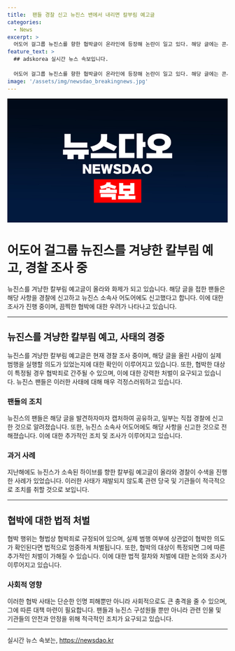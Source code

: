 ```yaml
---
title:  팬들 경찰 신고 뉴진스 밴에서 내리면 칼부림 예고글
categories:
  - News
excerpt: >
  어도어 걸그룹 뉴진스를 향한 협박글이 온라인에 등장해 논란이 일고 있다. 해당 글에는 콘서트에서 사진을 만나면 쓸려고 샀다는 내용이 담겼는데, 팬들은 이를 경찰에 신고했다. 콘서트를 열 경우 대씩 사진을 놔주겠다는 내용은 일종의 협박으로 해석되고 있으며, 이에 대한 강력한 처벌을 요구하는 목소리가 나오고 있다. 이와 관련한 지난해 하이브에 대한 칼부림 예고글 사건도 회자되고 있다. 사진의 유래는 일식도 판매 사진으로, 실제 범행 여부는 확인되지 않았지만 이목을 집중시키고 있는 상황이다.
feature_text: >
  ## adskorea 실시간 뉴스 속보입니다.

  어도어 걸그룹 뉴진스를 향한 협박글이 온라인에 등장해 논란이 일고 있다. 해당 글에는 콘서트에서 사진을 만나면 쓸려고 샀다는 내용이 담겼는데, 팬들은 이를 경찰에 신고했다. 콘서트를 열 경우 대씩 사진을 놔주겠다는 내용은 일종의 협박으로 해석되고 있으며, 이에 대한 강력한 처벌을 요구하는 목소리가 나오고 있다. 이와 관련한 지난해 하이브에 대한 칼부림 예고글 사건도 회자되고 있다. 사진의 유래는 일식도 판매 사진으로, 실제 범행 여부는 확인되지 않았지만 이목을 집중시키고 있는 상황이다.
image: '/assets/img/newsdao_breakingnews.jpg'
---
```


<p><img src="/assets/img/newsdao_breakingnews.jpg" alt="adskorea 속보" /></p>

<h1>어도어 걸그룹 뉴진스를 겨냥한 칼부림 예고, 경찰 조사 중</h1>

<p data-ke-size="size16">뉴진스를 겨냥한 칼부림 예고글이 올라와 화제가 되고 있습니다. 해당 글을 접한 팬들은 해당 사항을 경찰에 신고하고 뉴진스 소속사 어도어에도 신고했다고 합니다. 이에 대한 조사가 진행 중이며, 끔찍한 협박에 대한 우려가 나타나고 있습니다.</p>

<hr>

<h2 data-ke-size="size26">뉴진스를 겨냥한 칼부림 예고, 사태의 경중</h2>

<p data-ke-size="size16">뉴진스를 겨냥한 칼부림 예고글은 현재 경찰 조사 중이며, 해당 글을 올린 사람이 실제 범행을 실행할 의도가 있었는지에 대한 확인이 이루어지고 있습니다. 또한, 협박한 대상이 특정될 경우 협박죄로 간주될 수 있으며, 이에 대한 강력한 처벌이 요구되고 있습니다. 뉴진스 팬들은 이러한 사태에 대해 매우 걱정스러워하고 있습니다.</p>

<h3>팬들의 조치</h3>

<p data-ke-size="size16">뉴진스의 팬들은 해당 글을 발견하자마자 캡처하여 공유하고, 일부는 직접 경찰에 신고한 것으로 알려졌습니다. 또한, 뉴진스 소속사 어도어에도 해당 사항을 신고한 것으로 전해졌습니다. 이에 대한 추가적인 조치 및 조사가 이루어지고 있습니다.</p>

<h3>과거 사례</h3>

<p data-ke-size="size16">지난해에도 뉴진스가 소속된 하이브를 향한 칼부림 예고글이 올라와 경찰이 수색을 진행한 사례가 있었습니다. 이러한 사태가 재발되지 않도록 관련 당국 및 기관들이 적극적으로 조치를 취할 것으로 보입니다.</p>

<hr>

<h2 data-ke-size="size26">협박에 대한 법적 처벌</h2>

<p data-ke-size="size16">협박 행위는 형법상 협박죄로 규정되어 있으며, 실제 범행 여부에 상관없이 협박한 의도가 확인된다면 법적으로 엄중하게 처벌됩니다. 또한, 협박의 대상이 특정되면 그에 따른 추가적인 처벌이 가해질 수 있습니다. 이에 대한 법적 절차와 처벌에 대한 논의와 조사가 이루어지고 있습니다.</p>

<h3>사회적 영향</h3>

<p data-ke-size="size16">이러한 협박 사태는 단순한 인명 피해뿐만 아니라 사회적으로도 큰 충격을 줄 수 있으며, 그에 따른 대책 마련이 필요합니다. 팬들과 뉴진스 구성원들 뿐만 아니라 관련 인물 및 기관들의 안전과 안정을 위해 적극적인 조치가 요구되고 있습니다.</p>

<hr>
실시간 뉴스 속보는, <a href="https://newsdao.kr" rel="dofollow">https://newsdao.kr</a>


